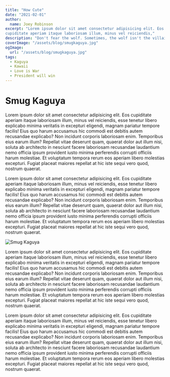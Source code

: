 ```yaml
---
title: "How Cute"
date: "2021-02-01"
author:
  name: Joey Robinson
excerpt: "Lorem ipsum dolor sit amet consectetur adipisicing elit. Eos
cupiditate aperiam itaque laboriosam illum, minus vel reiciendis,"
description: "Don't fear the wolf. Sometimes, the wolf isn't the villain and it's actually the woman in red who's out for blood. Jin-Roh is an example of this and serves as a learning exercise in such matters."
coverImage: "/assets/blog/smugkaguya.jpg"
ogImage:
  url: "/assets/blog/smugkaguya.jpg"
tags:
  - Kaguya
  - Kawaii
  - Love is War
  - President will win
---
```


# Smug Kaguya

Lorem ipsum dolor sit amet consectetur adipisicing elit. Eos
cupiditate aperiam itaque laboriosam illum, minus vel reiciendis, esse
tenetur libero explicabo minima veritatis in excepturi eligendi,
magnam pariatur tempore facilis! Eius quo harum accusamus hic commodi
est debitis autem recusandae explicabo? Non incidunt corporis
laboriosam enim. Temporibus eius earum illum? Repellat vitae deserunt
quam, quaerat dolor aut illum nisi, soluta ab architecto in nesciunt
facere laboriosam recusandae laudantium nemo officia ipsum provident
iusto minima perferendis corrupti officiis harum molestiae. Et
voluptatum tempora rerum eos aperiam libero molestias excepturi.
Fugiat placeat maiores repellat at hic iste sequi vero quod, nostrum
quaerat.

Lorem ipsum dolor sit amet consectetur adipisicing elit. Eos
cupiditate aperiam itaque laboriosam illum, minus vel reiciendis, esse
tenetur libero explicabo minima veritatis in excepturi eligendi,
magnam pariatur tempore facilis! Eius quo harum accusamus hic commodi
est debitis autem recusandae explicabo? Non incidunt corporis
laboriosam enim. Temporibus eius earum illum? Repellat vitae deserunt
quam, quaerat dolor aut illum nisi, soluta ab architecto in nesciunt
facere laboriosam recusandae laudantium nemo officia ipsum provident
iusto minima perferendis corrupti officiis harum molestiae. Et
voluptatum tempora rerum eos aperiam libero molestias excepturi.
Fugiat placeat maiores repellat at hic iste sequi vero quod, nostrum
quaerat.

<img src="/assets/blog/smugkaguya.jpg" alt="Smug Kaguya"/>

Lorem ipsum dolor sit amet consectetur adipisicing elit. Eos
cupiditate aperiam itaque laboriosam illum, minus vel reiciendis, esse
tenetur libero explicabo minima veritatis in excepturi eligendi,
magnam pariatur tempore facilis! Eius quo harum accusamus hic commodi
est debitis autem recusandae explicabo? Non incidunt corporis
laboriosam enim. Temporibus eius earum illum? Repellat vitae deserunt
quam, quaerat dolor aut illum nisi, soluta ab architecto in nesciunt
facere laboriosam recusandae laudantium nemo officia ipsum provident
iusto minima perferendis corrupti officiis harum molestiae. Et
voluptatum tempora rerum eos aperiam libero molestias excepturi.
Fugiat placeat maiores repellat at hic iste sequi vero quod, nostrum
quaerat.

Lorem ipsum dolor sit amet consectetur adipisicing elit. Eos
cupiditate aperiam itaque laboriosam illum, minus vel reiciendis, esse
tenetur libero explicabo minima veritatis in excepturi eligendi,
magnam pariatur tempore facilis! Eius quo harum accusamus hic commodi
est debitis autem recusandae explicabo? Non incidunt corporis
laboriosam enim. Temporibus eius earum illum? Repellat vitae deserunt
quam, quaerat dolor aut illum nisi, soluta ab architecto in nesciunt
facere laboriosam recusandae laudantium nemo officia ipsum provident
iusto minima perferendis corrupti officiis harum molestiae. Et
voluptatum tempora rerum eos aperiam libero molestias excepturi.
Fugiat placeat maiores repellat at hic iste sequi vero quod, nostrum
quaerat.
